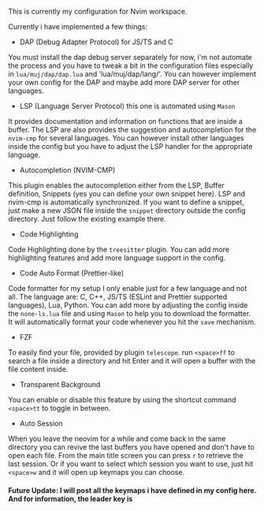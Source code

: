 This is currently my configuration for Nvim workspace.

Currently i have implemented a few things:

- DAP (Debug Adapter Protocol) for JS/TS and C

You must install the dap debug server separately for now, i'm not automate the process and you have
to tweak a bit in the configuration files especially in `lua/muj/dap/dap.lua` and 'lua/muj/dap/lang/'.
You can however implement your own config for the DAP and maybe add more DAP server for other languages.

- LSP (Language Server Protocol) this one is automated using `Mason`

It provides documentation and information on functions that are inside a buffer. The LSP are also provides
the suggestion and autocompletion for the `nvim-cmp` for several languages. You can however install other languages
inside the config but you have to adjust the LSP handler for the appropriate language.

- Autocompletion (NVIM-CMP)

This plugin enables the autocompletion either from the LSP, Buffer definition, Snippets (yes you can define your own snippet here).
LSP and nvim-cmp is automatically synchronized. If you want to define a snippet, just make a new JSON file inside the `snippet` directory
outside the config directory. Just follow the existing example there.

- Code Highlighting

Code Highlighting done by the `treesitter` plugin. You can add more highlighting features and add more language support in the config.

- Code Auto Format (Prettier-like)

Code formatter for my setup I only enable just for a few language and not all.
The language are: C, C++, JS/TS (ESLint and Prettier supported languages), Lua, Python.
You can add more by adjusting the config inside the `none-ls.lua` file and using `Mason` to help you to download the formatter.
It will automatically format your code whenever you hit the `save` mechanism.

- FZF

To easily find your file, provided by plugin `telescope`. run `<space>ff` to search a file inside a directory and hit Enter and it
will open a buffer with the file content inside.

- Transparent Background

You can enable or disable this feature by using the shortcut command `<space>tt` to toggle in between.

- Auto Session

When you leave the neovim for a while and come back in the same directory you can revive the last buffers you have opened
and don't have to open each file. From the main title screen you can press `r` to retrieve the last session.
Or if you want to select which session you want to use, just hit `<space>w` and it will open up keymaps you can choose.

#### Future Update: I will post all the keymaps i have defined in my config here. And for information, the leader key is <SPACE>
